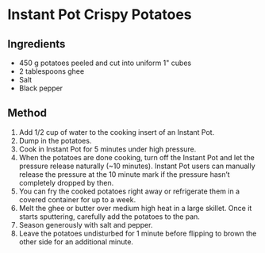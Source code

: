 # Instant Pot Crispy Potatoes

## Ingredients

- 450 g potatoes peeled and cut into uniform 1" cubes
- 2 tablespoons ghee
- Salt
- Black pepper

## Method

1. Add 1/2 cup of water to the cooking insert of an Instant Pot.
2. Dump in the potatoes.
3. Cook in Instant Pot for 5 minutes under high pressure.
4. When the potatoes are done cooking, turn off the Instant Pot and let the pressure release naturally (~10 minutes). Instant Pot users can manually release the pressure at the 10 minute mark if the pressure hasn’t completely dropped by then.
5. You can fry the cooked potatoes right away or refrigerate them in a covered container for up to a week.
6. Melt the ghee or butter over medium high heat in a large skillet. Once it starts sputtering, carefully add the potatoes to the pan.
7. Season generously with salt and pepper.
8. Leave the potatoes undisturbed for 1 minute before flipping to brown the other side for an additional minute.
